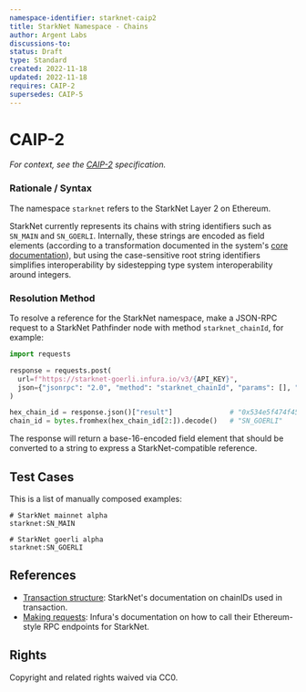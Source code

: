```yaml
---
namespace-identifier: starknet-caip2
title: StarkNet Namespace - Chains
author: Argent Labs
discussions-to: 
status: Draft
type: Standard
created: 2022-11-18
updated: 2022-11-18
requires: CAIP-2
supersedes: CAIP-5
---
```


# CAIP-2

*For context, see the [CAIP-2][] specification.*

### Rationale / Syntax

The namespace `starknet` refers to the StarkNet Layer 2 on Ethereum.

StarkNet currently represents its chains with string identifiers such as
`SN_MAIN` and `SN_GOERLI`. Internally, these strings are encoded as field
elements (according to a transformation documented in the system's [core
documentation][Transaction structure]), but using the case-sensitive root string
identifiers simplifies interoperability by sidestepping type system
interoperability around integers.

### Resolution Method

To resolve a reference for the StarkNet namespace, make a JSON-RPC
request to a StarkNet Pathfinder node with method `starknet_chainId`, for example:

```python
import requests

response = requests.post(
  url=f"https://starknet-goerli.infura.io/v3/{API_KEY}",
  json={"jsonrpc": "2.0", "method": "starknet_chainId", "params": [], "id": 1},
)

hex_chain_id = response.json()["result"]              # "0x534e5f474f45524c49"
chain_id = bytes.fromhex(hex_chain_id[2:]).decode()   # "SN_GOERLI"
```

The response will return a base-16-encoded field element that should be converted to
a string to express a StarkNet-compatible reference.

## Test Cases

This is a list of manually composed examples:

```
# StarkNet mainnet alpha
starknet:SN_MAIN

# StarkNet goerli alpha
starknet:SN_GOERLI
```

## References

- [Transaction structure][]: StarkNet's documentation on chainIDs used in transaction.
- [Making requests][]: Infura's documentation on how to call their Ethereum-style RPC endpoints for StarkNet.

[Transaction structure]: https://docs.starknet.io/documentation/develop/Blocks/transactions/#chain-id
[Making requests]: https://docs.infura.io/infura/networks/starknet/make-requests
[CAIP-2]: https://github.com/ChainAgnostic/CAIPs/blob/master/CAIPs/caip-2.md
[CAIP-10]: https://github.com/ChainAgnostic/CAIPs/blob/master/CAIPs/caip-10.md
[CAIP-19]: https://github.com/ChainAgnostic/CAIPs/blob/master/CAIPs/caip-19.md
[CAIP-21]: https://github.com/ChainAgnostic/CAIPs/blob/master/CAIPs/caip-21.md
[CAIP-22]: https://github.com/ChainAgnostic/CAIPs/blob/master/CAIPs/caip-22.md

## Rights

Copyright and related rights waived via CC0.
